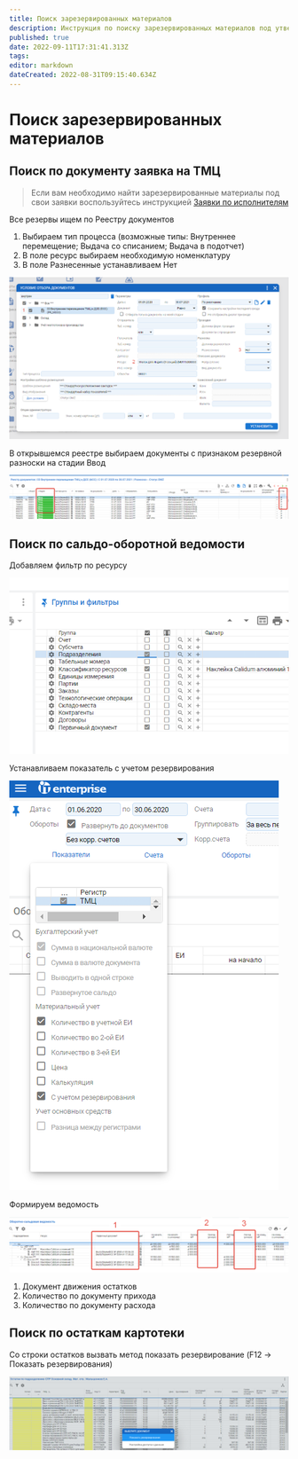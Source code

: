 ```yaml
---
title: Поиск зарезервированных материалов
description: Инструкция по поиску зарезервированных материалов под утвержденные заявки
published: true
date: 2022-09-11T17:31:41.313Z
tags: 
editor: markdown
dateCreated: 2022-08-31T09:15:40.634Z
---
```


# Поиск зарезервированных материалов

## Поиск по документу заявка на ТМЦ

>Если вам необходимо найти зарезервированные материалы под свои заявки воспользуйтесь инструкцией [Заявки по исполнителям](./)

Все резервы ищем по Реестру документов

1. Выбираем тип процесса (возможные типы: Внутреннее перемещение; Выдача со списанием; Выдача в подотчет)
2. В поле ресурс выбираем необходимую номенклатуру
3. В поле Разнесенные устанавливаем Нет

![](<../../../assets/image (302).png>)

В открывшемся реестре выбираем документы с признаком резервной разноски на стадии Ввод

![](<../../../assets/image (881).png>)

## Поиск по сальдо-оборотной ведомости

Добавляем фильтр по ресурсу

![](<../../../assets/image (776).png>)

Устанавливаем показатель с учетом резервирования

![](<../../../assets/image (975).png>)

Формируем ведомость

![](<../../../assets/image (522).png>)

1. Документ движения остатков
2. Количество по документу прихода
3. Количество по документу расхода

## Поиск по остаткам картотеки

Со строки остатков вызвать метод показать резервирование (F12 -> Показать резервирования)

![](<../../../assets/image (311).png>)
